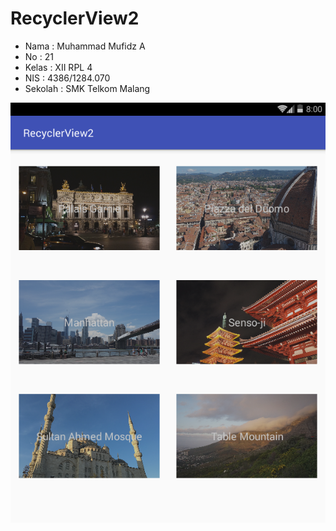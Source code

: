 # RecyclerView2

* Nama : Muhammad Mufidz A
* No : 21
* Kelas : XII RPL 4
* NIS : 4386/1284.070
* Sekolah : SMK Telkom Malang

![1](https://github.com/mufidfaizin/RecyclerView2/blob/master/ss.png)
